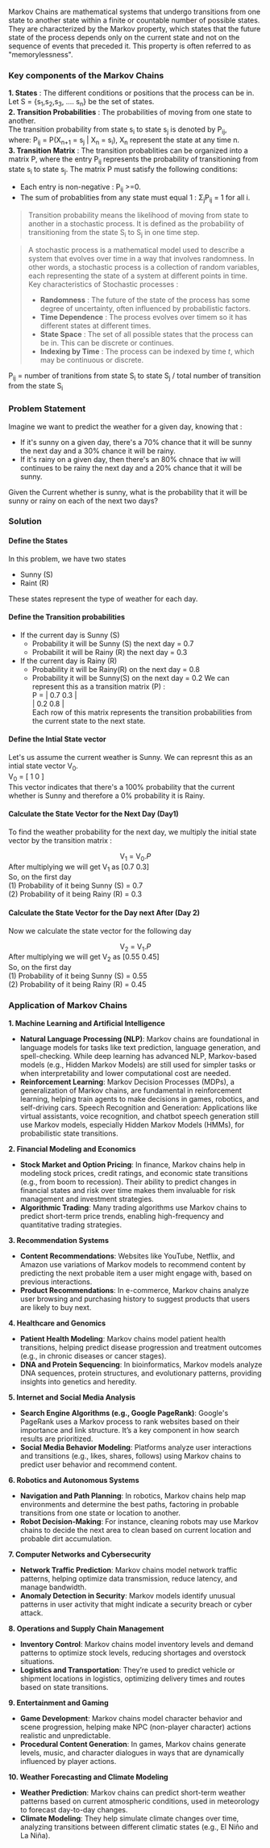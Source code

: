 Markov Chains are mathematical systems that undergo transitions from one state to another state within a finite or countable number of possible states. They are characterized by the Markov property, which states that the future state of the process depends only on the current state and not on the sequence of events that preceded it. This property is often referred to as "memorylessness".

### Key components of the Markov Chains
**1. States** : The different conditions or positions that the process can be in.   
Let S = {s<sub>1</sub>,s<sub>2</sub>,s<sub>3</sub>, .... s<sub>n</sub>} be the set of states.  
**2. Transition Probabilities** : The probabilities of moving from one state to another.  
The transition probability from state s<sub>i</sub> to state s<sub>j</sub> is denoted by P<sub>ij</sub>,   
where: P<sub>ij</sub> = P(X<sub>n+1</sub> = s<sub>j</sub> | X<sub>n</sub> = s<sub>i</sub>), X<sub>n</sub> represent the state at any time n.  
**3. Transition Matrix** : The transition probablities can be organized into a matrix P, where the entry P<sub>ij</sub> represents the probability of transitioning from state s<sub>i</sub> to state s<sub>j</sub>. The matrix P must satisfy the following conditions:
- Each entry is non-negative : P<sub>ij</sub> >=0.
- The sum of probablities from any state must equal 1 : &Sigma;<sub>j</sub>P<sub>ij</sub> = 1 for all i.


> Transition probability means the likelihood of moving from state to another in a stochastic process. It is defined as the probability of transitioning from the state S<sub>i</sub> to S<sub>j</sub> in one time step.

> A stochastic process is a mathematical model used to describe a system that evolves over time in a way that involves randomness. In other words, a stochastic process is a collection of random variables, each representing the state of a system at different points in time.<br>
> Key characteristics of Stochastic processes :
> - **Randomness** : The future of the state of the process has some degree of uncertainty, often influenced by probabilistic factors.
> - **Time Dependence** : The process evolves over timem so it has different states at different times.
> - **State Space** : The set of all possible states that the process can be in. This can be discrete or continues.
> - **Indexing by Time** : The process can be indexed by time *t*, which may be continuous or discrete.

P<sub>ij</sub>  = number of tranitions from state S<sub>i</sub> to state S<sub>j</sub> / total number of transition from the state S<sub>i</sub>


### Problem Statement
Imagine we want to predict the weather for a given day, knowing that : 
- If it's sunny on a given day, there's a 70% chance that it will be sunny the next day and a 30% chance it will be rainy.
- If it's rainy on a given day, then there's an 80% chnace that iw will continues to be rainy the next day and a 20% chance that it will be sunny.

Given the Current whether is sunny, what is the probability that it will be sunny or rainy on each of the next two days?
### Solution
#### Define the States
In this problem, we have two states
- Sunny (S)
- Raint (R)

These states represent the type of weather for each day.
#### Define the Transition probabilities
- If the current day is Sunny (S)
  - Probability it will be Sunny (S) the next day  = 0.7
  - Probabilit it will be Rainy (R) the next day = 0.3
- If the current day is Rainy (R)
   - Probability it will be Rainy(R) on the next day = 0.8
   - Probability it will be Sunny(S) on the next day = 0.2
We can represent this as a transition matrix (P) :<br>
        P = | 0.7 0.3 |<br>
            | 0.2 0.8 |<br>
Each row of this matrix represents the transition probabilities from the current state to the next state.

#### Define the Intial State vector
Let's us assume the current weather is Sunny. We can represnt this as an intial state vector V<sub>0</sub>.<br>
V<sub>0</sub> = [ 1 0 ]<br>
This vector indicates that there's a 100% probability that the current whether is Sunny and therefore a 0% probability it is Rainy.
#### Calculate the State Vector for the Next Day (Day1)
To find the weather probability for the next day, we multiply the initial state vector by the transition matrix : <br>
<div align = "center">V<sub>1</sub> = V<sub>0</sub>.<i>P</i></div>
After multiplying we will get V<sub>1</sub> as [0.7 0.3]<br>
So, on the first day<br>
(1) Probability of it being Sunny (S) = 0.7<br>
(2) Probability of it being Rainy (R)  = 0.3<br>

#### Calculate the State Vector for the Day next After (Day 2)
Now we calculate the state vector for the following day<br>
<div align = "center">V<sub>2</sub> = V<sub>1</sub>.<i>P</i></div>
After multiplying we will get V<sub>2</sub> as [0.55 0.45]<br>
So, on the first day<br>
(1) Probability of it being Sunny (S) = 0.55<br>
(2) Probability of it being Rainy (R)  = 0.45<br>

### Application of Markov Chains
**1. Machine Learning and Artificial Intelligence**
- **Natural Language Processing (NLP)**: Markov chains are foundational in language models for tasks like text prediction, language generation, and spell-checking. While deep learning has advanced NLP, Markov-based models (e.g., Hidden Markov Models) are still used for simpler tasks or when interpretability and lower computational cost are needed.
- **Reinforcement Learning**: Markov Decision Processes (MDPs), a generalization of Markov chains, are fundamental in reinforcement learning, helping train agents to make decisions in games, robotics, and self-driving cars.
Speech Recognition and Generation: Applications like virtual assistants, voice recognition, and chatbot speech generation still use Markov models, especially Hidden Markov Models (HMMs), for probabilistic state transitions.<br>

**2. Financial Modeling and Economics**
- **Stock Market and Option Pricing**: In finance, Markov chains help in modeling stock prices, credit ratings, and economic state transitions (e.g., from boom to recession). Their ability to predict changes in financial states and risk over time makes them invaluable for risk management and investment strategies.
- **Algorithmic Trading**: Many trading algorithms use Markov chains to predict short-term price trends, enabling high-frequency and quantitative trading strategies.<br>

**3. Recommendation Systems**
- **Content Recommendations**: Websites like YouTube, Netflix, and Amazon use variations of Markov models to recommend content by predicting the next probable item a user might engage with, based on previous interactions.
- **Product Recommendations**: In e-commerce, Markov chains analyze user browsing and purchasing history to suggest products that users are likely to buy next.<br>

**4. Healthcare and Genomics**
- **Patient Health Modeling**: Markov chains model patient health transitions, helping predict disease progression and treatment outcomes (e.g., in chronic diseases or cancer stages).
- **DNA and Protein Sequencing**: In bioinformatics, Markov models analyze DNA sequences, protein structures, and evolutionary patterns, providing insights into genetics and heredity.<br>

**5. Internet and Social Media Analysis**
- **Search Engine Algorithms (e.g., Google PageRank)**: Google's PageRank uses a Markov process to rank websites based on their importance and link structure. It’s a key component in how search results are prioritized.
- **Social Media Behavior Modeling**: Platforms analyze user interactions and transitions (e.g., likes, shares, follows) using Markov chains to predict user behavior and recommend content.<br>

**6. Robotics and Autonomous Systems**
- **Navigation and Path Planning**: In robotics, Markov chains help map environments and determine the best paths, factoring in probable transitions from one state or location to another.
- **Robot Decision-Making**: For instance, cleaning robots may use Markov chains to decide the next area to clean based on current location and probable dirt accumulation.<br>

**7. Computer Networks and Cybersecurity**
- **Network Traffic Prediction**: Markov chains model network traffic patterns, helping optimize data transmission, reduce latency, and manage bandwidth.
- **Anomaly Detection in Security**: Markov models identify unusual patterns in user activity that might indicate a security breach or cyber attack.<br>

**8. Operations and Supply Chain Management**
- **Inventory Control**: Markov chains model inventory levels and demand patterns to optimize stock levels, reducing shortages and overstock situations.
- **Logistics and Transportation**: They’re used to predict vehicle or shipment locations in logistics, optimizing delivery times and routes based on state transitions.<br>

**9. Entertainment and Gaming**
- **Game Development**: Markov chains model character behavior and scene progression, helping make NPC (non-player character) actions realistic and unpredictable.
- **Procedural Content Generation**: In games, Markov chains generate levels, music, and character dialogues in ways that are dynamically influenced by player actions.<br>

**10. Weather Forecasting and Climate Modeling**
- **Weather Prediction**: Markov chains can predict short-term weather patterns based on current atmospheric conditions, used in meteorology to forecast day-to-day changes.
- **Climate Modeling**: They help simulate climate changes over time, analyzing transitions between different climatic states (e.g., El Niño and La Niña).

